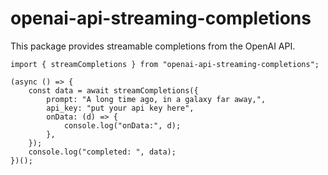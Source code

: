 # openai-api-streaming-completions

This package provides streamable completions from the OpenAI API.

```
import { streamCompletions } from "openai-api-streaming-completions";

(async () => {
	const data = await streamCompletions({
		prompt: "A long time ago, in a galaxy far away,",
		api_key: "put your api key here",
		onData: (d) => {
			console.log("onData:", d);
		},
	});
	console.log("completed: ", data);
})();
```
